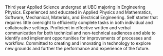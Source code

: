 Third year Applied Science undergrad at UBC majoring in Engineering Physics. Experienced and educated in Applied Physics and Mathematics, Software, Mechanical, Materials, and Electrical Engineering. Self starter that requires little oversight to efficiently complete tasks in both individual and collaborative settings. Proficient in effective written and verbal communication for both technical and non-technical audiences and able to identify and implement opportunities for improvements of processes and workflow. Committed to creating and innovating in technology to explore new grounds and further the performance and experience of the future.
